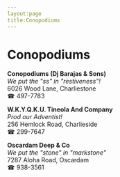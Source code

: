 ```yaml
---
layout:page
title:Conopodiums
---
```

# Conopodiums

**Conopodiums (Dj Barajas & Sons)**  
_We put the "ss" in "restiveness"!_  
6026 Wood Lane, Charliestone  
☎ 497-7783



**W.K.Y.Q.K.U. Tineola And Company**  
_Prod our Adventist!_  
256 Hemlock Road, Charlieside  
☎ 299-7647



**Oscardam Deep & Co**  
_We put the "stone" in "markstone"_  
7287 Aloha Road, Oscardam  
☎ 938-3561



